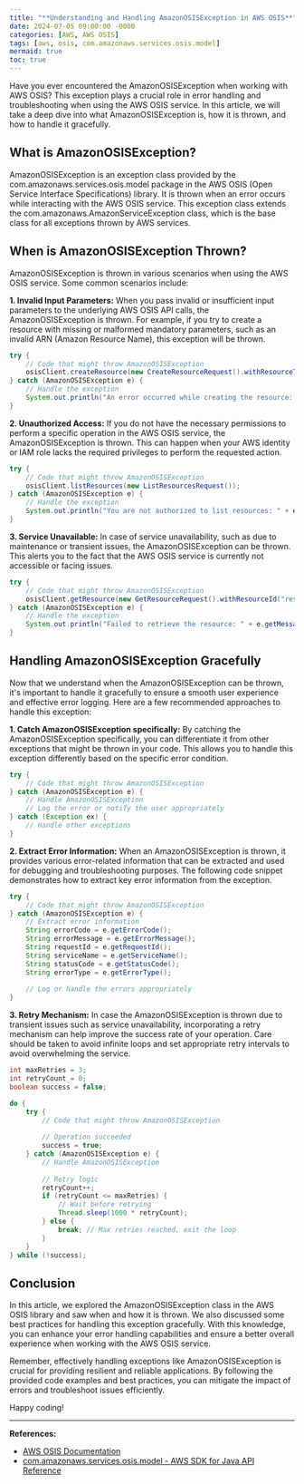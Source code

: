 ```yaml
---
title: "**Understanding and Handling AmazonOSISException in AWS OSIS**"
date: 2024-07-05 09:00:00 -0000
categories: [AWS, AWS OSIS]
tags: [aws, osis, com.amazonaws.services.osis.model]
mermaid: true
toc: true
---
```



Have you ever encountered the AmazonOSISException when working with AWS OSIS? This exception plays a crucial role in error handling and troubleshooting when using the AWS OSIS service. In this article, we will take a deep dive into what AmazonOSISException is, how it is thrown, and how to handle it gracefully.

## **What is AmazonOSISException?**

AmazonOSISException is an exception class provided by the com.amazonaws.services.osis.model package in the AWS OSIS (Open Service Interface Specifications) library. It is thrown when an error occurs while interacting with the AWS OSIS service. This exception class extends the com.amazonaws.AmazonServiceException class, which is the base class for all exceptions thrown by AWS services.

## **When is AmazonOSISException Thrown?**

AmazonOSISException is thrown in various scenarios when using the AWS OSIS service. Some common scenarios include:

**1. Invalid Input Parameters:**
When you pass invalid or insufficient input parameters to the underlying AWS OSIS API calls, the AmazonOSISException is thrown. For example, if you try to create a resource with missing or malformed mandatory parameters, such as an invalid ARN (Amazon Resource Name), this exception will be thrown.

```java
try {
    // Code that might throw AmazonOSISException
    osisClient.createResource(new CreateResourceRequest().withResourceType("myResource"));
} catch (AmazonOSISException e) {
    // Handle the exception
    System.out.println("An error occurred while creating the resource: " + e.getMessage());
}
```

**2. Unauthorized Access:**
If you do not have the necessary permissions to perform a specific operation in the AWS OSIS service, the AmazonOSISException is thrown. This can happen when your AWS identity or IAM role lacks the required privileges to perform the requested action.

```java
try {
    // Code that might throw AmazonOSISException
    osisClient.listResources(new ListResourcesRequest());
} catch (AmazonOSISException e) {
    // Handle the exception
    System.out.println("You are not authorized to list resources: " + e.getMessage());
}
```

**3. Service Unavailable:**
In case of service unavailability, such as due to maintenance or transient issues, the AmazonOSISException can be thrown. This alerts you to the fact that the AWS OSIS service is currently not accessible or facing issues.

```java
try {
    // Code that might throw AmazonOSISException
    osisClient.getResource(new GetResourceRequest().withResourceId("resource123"));
} catch (AmazonOSISException e) {
    // Handle the exception
    System.out.println("Failed to retrieve the resource: " + e.getMessage());
}
```

## **Handling AmazonOSISException Gracefully**

Now that we understand when the AmazonOSISException can be thrown, it's important to handle it gracefully to ensure a smooth user experience and effective error logging. Here are a few recommended approaches to handle this exception:

**1. Catch AmazonOSISException specifically:**
By catching the AmazonOSISException specifically, you can differentiate it from other exceptions that might be thrown in your code. This allows you to handle this exception differently based on the specific error condition.

```java
try {
    // Code that might throw AmazonOSISException
} catch (AmazonOSISException e) {
    // Handle AmazonOSISException
    // Log the error or notify the user appropriately
} catch (Exception ex) {
    // Handle other exceptions
}
```

**2. Extract Error Information:**
When an AmazonOSISException is thrown, it provides various error-related information that can be extracted and used for debugging and troubleshooting purposes. The following code snippet demonstrates how to extract key error information from the exception.

```java
try {
    // Code that might throw AmazonOSISException
} catch (AmazonOSISException e) {
    // Extract error information
    String errorCode = e.getErrorCode();
    String errorMessage = e.getErrorMessage();
    String requestId = e.getRequestId();
    String serviceName = e.getServiceName();
    String statusCode = e.getStatusCode();
    String errorType = e.getErrorType();
    
    // Log or handle the errors appropriately
}
```

**3. Retry Mechanism:**
In case the AmazonOSISException is thrown due to transient issues such as service unavailability, incorporating a retry mechanism can help improve the success rate of your operation. Care should be taken to avoid infinite loops and set appropriate retry intervals to avoid overwhelming the service.

```java
int maxRetries = 3;
int retryCount = 0;
boolean success = false;

do {
    try {
        // Code that might throw AmazonOSISException
        
        // Operation succeeded
        success = true;
    } catch (AmazonOSISException e) {
        // Handle AmazonOSISException
        
        // Retry logic
        retryCount++;
        if (retryCount <= maxRetries) {
            // Wait before retrying
            Thread.sleep(1000 * retryCount);
        } else {
            break; // Max retries reached, exit the loop
        }
    }
} while (!success);
```

## **Conclusion**

In this article, we explored the AmazonOSISException class in the AWS OSIS library and saw when and how it is thrown. We also discussed some best practices for handling this exception gracefully. With this knowledge, you can enhance your error handling capabilities and ensure a better overall experience when working with the AWS OSIS service.

Remember, effectively handling exceptions like AmazonOSISException is crucial for providing resilient and reliable applications. By following the provided code examples and best practices, you can mitigate the impact of errors and troubleshoot issues efficiently.

Happy coding!

---
**References:**
- [AWS OSIS Documentation](https://docs.aws.amazon.com/osis/latest/APIReference/Welcome.html)
- [com.amazonaws.services.osis.model - AWS SDK for Java API Reference](https://docs.aws.amazon.com/AWSJavaSDK/latest/javadoc/com/amazonaws/services/osis/model/package-summary.html)